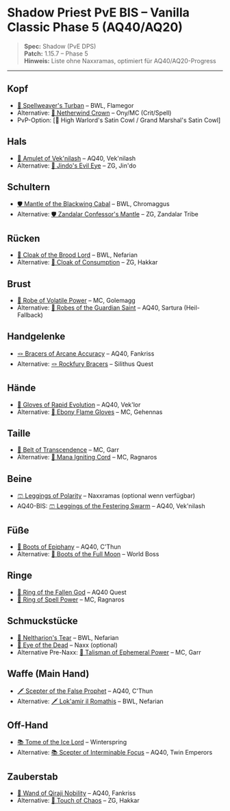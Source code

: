 # Shadow Priest PvE BIS – Vanilla Classic Phase 5 (AQ40/AQ20)

> **Spec:** Shadow (PvE DPS)  
> **Patch:** 1.15.7 – Phase 5  
> **Hinweis:** Liste ohne Naxxramas, optimiert für AQ40/AQ20-Progress

---

## Kopf
- [👑 Spellweaver's Turban](https://classic.wowhead.com/item=22267) – BWL, Flamegor
- Alternative: [👑 Netherwind Crown](https://classic.wowhead.com/item=16914) – Ony/MC (Crit/Spell)
- PvP-Option: [👑 High Warlord's Satin Cowl / Grand Marshal's Satin Cowl]

## Hals
- [📿 Amulet of Vek'nilash](https://classic.wowhead.com/item=21712) – AQ40, Vek'nilash
- Alternative: [📿 Jindo's Evil Eye](https://classic.wowhead.com/item=19923) – ZG, Jin'do

## Schultern
- [🛡️ Mantle of the Blackwing Cabal](https://classic.wowhead.com/item=19370) – BWL, Chromaggus
- Alternative: [🛡️ Zandalar Confessor's Mantle](https://classic.wowhead.com/item=19841) – ZG, Zandalar Tribe

## Rücken
- [🧥 Cloak of the Brood Lord](https://classic.wowhead.com/item=19378) – BWL, Nefarian
- Alternative: [🧥 Cloak of Consumption](https://classic.wowhead.com/item=19857) – ZG, Hakkar

## Brust
- [🥼 Robe of Volatile Power](https://classic.wowhead.com/item=19145) – MC, Golemagg
- Alternative: [🥼 Robes of the Guardian Saint](https://classic.wowhead.com/item=21663) – AQ40, Sartura (Heil-Fallback)

## Handgelenke
- [🪢 Bracers of Arcane Accuracy](https://classic.wowhead.com/item=21604) – AQ40, Fankriss
- Alternative: [🪢 Rockfury Bracers](https://classic.wowhead.com/item=21186) – Silithus Quest

## Hände
- [🧤 Gloves of Rapid Evolution](https://classic.wowhead.com/item=21619) – AQ40, Vek'lor
- Alternative: [🧤 Ebony Flame Gloves](https://classic.wowhead.com/item=18808) – MC, Gehennas

## Taille
- [🔗 Belt of Transcendence](https://classic.wowhead.com/item=16925) – MC, Garr
- Alternative: [🔗 Mana Igniting Cord](https://classic.wowhead.com/item=19136) – MC, Ragnaros

## Beine
- [🩳 Leggings of Polarity](https://classic.wowhead.com/item=23070) – Naxxramas (optional wenn verfügbar)
- AQ40-BIS: [🩳 Leggings of the Festering Swarm](https://classic.wowhead.com/item=21676) – AQ40, Vek'nilash

## Füße
- [🥾 Boots of Epiphany](https://classic.wowhead.com/item=21704) – AQ40, C'Thun
- Alternative: [🥾 Boots of the Full Moon](https://classic.wowhead.com/item=20634) – World Boss

## Ringe
- [💍 Ring of the Fallen God](https://classic.wowhead.com/item=21709) – AQ40 Quest
- [💍 Ring of Spell Power](https://classic.wowhead.com/item=19147) – MC, Ragnaros

## Schmuckstücke
- [📜 Neltharion's Tear](https://classic.wowhead.com/item=19379) – BWL, Nefarian
- [📜 Eye of the Dead](https://classic.wowhead.com/item=23047) – Naxx (optional)
- Alternative Pre-Naxx: [📜 Talisman of Ephemeral Power](https://classic.wowhead.com/item=18820) – MC, Garr

## Waffe (Main Hand)
- [🗡️ Scepter of the False Prophet](https://classic.wowhead.com/item=21839) – AQ40, C'Thun
- Alternative: [🗡️ Lok'amir il Romathis](https://classic.wowhead.com/item=19360) – BWL, Nefarian

## Off-Hand
- [📚 Tome of the Ice Lord](https://classic.wowhead.com/item=22630) – Winterspring
- Alternative: [📚 Scepter of Interminable Focus](https://classic.wowhead.com/item=21666) – AQ40, Twin Emperors

## Zauberstab
- [🔫 Wand of Qiraji Nobility](https://classic.wowhead.com/item=21603) – AQ40, Fankriss
- Alternative: [🔫 Touch of Chaos](https://classic.wowhead.com/item=19861) – ZG, Hakkar

